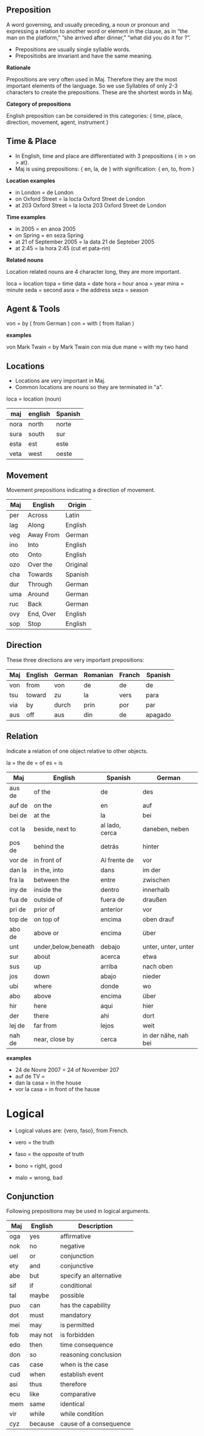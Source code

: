 ## Preposition

A word governing, and usually preceding, a noun or pronoun and expressing a relation to another word or element in the clause, as in “the man on the platform,” “she arrived after dinner,” “what did you do it for ?”.

* Prepositions are usually single syllable words.
* Prepositiobs are invariant and have the same meaning. 

**Rationale**

Prepositions are very often used in Maj. Therefore they are the most important elements of the language. So we use Syllables of only 2-3 characters to create the prepositions. These are the shortest words in Maj.

**Category of prepositions**

English preposition can be considered in this categories: { time, place, direction, movement, agent, instrument }

## Time & Place

* In English, time and place are differentiated with 3 prepositions { in > on > at}. 
* Maj is using prepositions: { en, la, de } with signification: { en, to, from }

**Location examples**

* in London  = de London
* on Oxford Street = la locta Oxford Street de London
* at 203 Oxford Street = la locta 203 Oxford Street de London

**Time examples**

* in 2005 = en anoa 2005
* on Spring = en seza Spring 
* at 21 of September 2005 = la data 21 de Septeber 2005
* at 2:45 = la hora 2:45 (cut et pata-rin)

**Related nouns**

Location related nouns are 4 character long, they are more important.

loca  = location
topa  = time
data  = date
hora  = hour
anoa  = year
mina  = minute
seda  = second
asra  = the address
seza  = season

## Agent & Tools

von  = by    ( from German )
con  = with  ( from Italian )


**examples**

von Mark Twain   = by Mark Twain
con mia due mane = with my two hand


## Locations

* Locations are very important in Maj.
* Common locations are nouns so they are terminated in "a".

loca = location (noun)

maj  | english   | Spanish
-----|-----------|-----------------
nora | north     | norte
sura | south     | sur
esta | est       | este
veta | west      | oeste


## Movement

Movement prepositions indicating a direction of movement. 

Maj      | English  | Origin
---------|----------|--------
per      |Across    | Latin
lag      |Along     | English
veg      |Away From | German
ino      |Into      | English
oto      |Onto      | English
ozo      |Over the  | Original
cha      |Towards   | Spanish 
dur      |Through   | German
uma      |Around    | German
ruc      |Back      | German
ovy      |End, Over | English
sop      |Stop      | English
         
## Direction

These three directions are very important prepositions:

Maj   | English  | German | Romanian | Franch  | Spanish
------|----------|--------|----------|---------|---------
von   | from     | von    | de       | de      | de
tsu   | toward   | zu     | la       | vers    | para
via   | by       | durch  | prin     | por     | par
aus   | off      | aus    | din      | de      | apagado
         
## Relation

Indicate a relation of one object relative to other objects.

la = the
de = of
es = is

Maj     |English             | Spanish         | German
--------|--------------------|-----------------|-------------- 
aus de  |of the              |de               | des
auf de  |on the              |en               | auf
bei de  |at the              |la               | bei
cot la  |beside, next to     |al lado, cerca   | daneben, neben
pos de  |behind the          |detrás           | hinter
vor de  |in front of         |Al frente de     | vor
dan la  |in the, into        |dans             | im der
fra la  |between the         |entre            | zwischen
iny de  |inside the          |dentro           | innerhalb
fua de  |outside of          |fuera de         | draußen
pri de  |prior of            |anterior         | vor
top de  |on top of           |encima           | oben drauf
abo de  |above or            |encima           | über
unt     |under,below,beneath |debajo           | unter, unter, unter
sur	    |about	             |acerca           | etwa
sus	    |up	                 |arriba           | nach oben
jos	    |down                |abajo            | nieder
ubi     |where               |donde            | wo
abo	    |above	             |encima           | über
hir     |here                |aqui             | hier
der     |there               |ahi              | dort
lej de  |far from            |lejos            | weit
nah de  |near, close by      |cerca            | in der nähe, nah bei


**examples**

* 24  de Novre 2007 = 24 of November 207
* auf de TV   = 
* dan la casa = in the house
* vor la casa = in front of the hause

# Logical

* Logical values are: {vero, faso}, from French.

* vero = the truth
* faso = the opposite of truth   
* bono = right, good
* malo = wrong, bad

## Conjunction

Following prepositions may be used in logical arguments.

 Maj | English | Description
-----|---------|------------------------------------
 oga | yes     | affirmative
 nok | no      | negative 
 uel | or      | conjunction
 ety | and     | conjunctive
 abe | but     | specify an alternative
 sif | if      | conditional
 tal | maybe   | possible
 puo | can     | has the capability
 dot | must    | mandatory
 mei | may     | is permitted
 fob | may not | is forbidden
 edo | then    | time consequence
 don | so      | reasoning conclusion
 cas | case    | when is the case
 cud | when    | establish event
 asi | thus    | therefore
 ecu | like    | comparative
 mem | same    | identical
 vir | while   | while condition
 cyz | because | cause of a consequence
